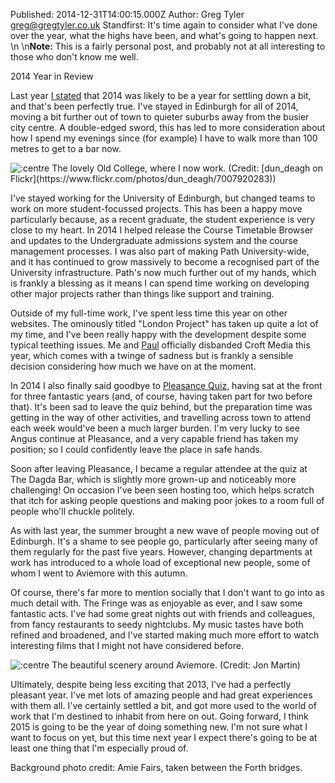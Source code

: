 Published: 2014-12-31T14:00:15.000Z
Author: Greg Tyler <greg@gregtyler.co.uk>
Standfirst: It's time again to consider what I've done over the year, what the highs have been, and what's going to happen next.   \n  \n**Note:** This is a fairly personal post, and probably not at all interesting to those who don't know me well.

2014 Year in Review

Last year [I stated][1] that 2014 was likely to be a year for settling down a bit, and that's been perfectly true. I've stayed in Edinburgh for all of 2014, moving a bit further out of town to quieter suburbs away from the busier city centre. A double-edged sword, this has led to more consideration about how I spend my evenings since (for example) I have to walk more than 100 metres to get to a bar now.   

![](/old-college.jpg ":centre The lovely Old College, where I now work. (Credit: [dun_deagh on Flickr](https://www.flickr.com/photos/dun_deagh/7007920283))")

I've stayed working for the University of Edinburgh, but changed teams to work on more student-focussed projects. This has been a happy move particularly because, as a recent graduate, the student experience is very close to my heart. In 2014 I helped release the Course Timetable Browser and updates to the Undergraduate admissions system and the course management processes. I was also part of making Path University-wide, and it has continued to grow massively to become a recognised part of the University infrastructure. Path's now much further out of my hands, which is frankly a blessing as it means I can spend time working on developing other major projects rather than things like support and training.   

Outside of my full-time work, I've spent less time this year on other websites. The ominously titled "London Project" has taken up quite a lot of my time, and I've been really happy with the development despite some typical teething issues. Me and [Paul][3] officially disbanded Croft Media this year, which comes with a twinge of sadness but is frankly a sensible decision considering how much we have on at the moment.   

In 2014 I also finally said goodbye to [Pleasance Quiz][4], having sat at the front for three fantastic years (and, of course, having taken part for two before that). It's been sad to leave the quiz behind, but the preparation time was getting in the way of other activities, and travelling across town to attend each week would've been a much larger burden. I'm very lucky to see Angus continue at Pleasance, and a very capable friend has taken my position; so I could confidently leave the place in safe hands.   

Soon after leaving Pleasance, I became a regular attendee at the quiz at The Dagda Bar, which is slightly more grown-up and noticeably more challenging! On occasion I've been seen hosting too, which helps scratch that itch for asking people questions and making poor jokes to a room full of people who'll chuckle politely.   

As with last year, the summer brought a new wave of people moving out of Edinburgh. It's a shame to see people go, particularly after seeing many of them regularly for the past five years. However, changing departments at work has introduced to a whole load of exceptional new people, some of whom I went to Aviemore with this autumn.   

Of course, there's far more to mention socially that I don't want to go into as much detail with. The Fringe was as enjoyable as ever, and I saw some fantastic acts. I've had some great nights out with friends and colleagues, from fancy restaurants to seedy nightclubs. My music tastes have both refined and broadened, and I've started making much more effort to watch interesting films that I might not have considered before.   

![](/aviemore.jpg ":centre The beautiful scenery around Aviemore. (Credit: Jon Martin)")

Ultimately, despite being less exciting that 2013, I've had a perfectly pleasant year. I've met lots of amazing people and had great experiences with them all. I've certainly settled a bit, and got more used to the world of work that I'm destined to inhabit from here on out. Going forward, I think 2015 is going to be the year of doing something new. I'm not sure what I want to focus on yet, but this time next year I expect there's going to be at least one thing that I'm especially proud of.   


Background photo credit: Amie Fairs, taken between the Forth bridges.

[1]: https://gregtyler.co.uk/2013-year-in-review/s
[3]: https://twitter.com/paulhorrocks
[4]: https://www.facebook.com/pleasancepubquiz
